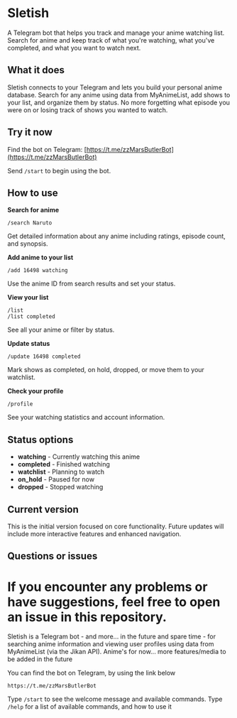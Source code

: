 # Sletish

A Telegram bot that helps you track and manage your anime watching list. Search for anime and keep track of what you're watching, what you've completed, and what you want to watch next.

## What it does

Sletish connects to your Telegram and lets you build your personal anime database. Search for any anime using data from MyAnimeList, add shows to your list, and organize them by status. No more forgetting what episode you were on or losing track of shows you wanted to watch.

## Try it now

Find the bot on Telegram: [https://t.me/zzMarsButlerBot](https://t.me/zzMarsButlerBot)

Send `/start` to begin using the bot.

## How to use

**Search for anime**
```
/search Naruto
```
Get detailed information about any anime including ratings, episode count, and synopsis.

**Add anime to your list**
```
/add 16498 watching
```
Use the anime ID from search results and set your status.

**View your list**
```
/list
/list completed
```
See all your anime or filter by status.

**Update status**
```
/update 16498 completed
```
Mark shows as completed, on hold, dropped, or move them to your watchlist.

**Check your profile**
```
/profile
```
See your watching statistics and account information.

## Status options

- **watching** - Currently watching this anime
- **completed** - Finished watching
- **watchlist** - Planning to watch
- **on_hold** - Paused for now
- **dropped** - Stopped watching

## Current version

This is the initial version focused on core functionality. Future updates will include more interactive features and enhanced navigation.

## Questions or issues

If you encounter any problems or have suggestions, feel free to open an issue in this repository.
=======
Sletish is a Telegram bot - and more... in the future and spare time - for searching anime information and viewing user profiles using data from MyAnimeList (via the Jikan API).
Anime's for now... more features/media to be added in the future

You can find the bot on Telegram, by using the link below

   ```
   https://t.me/zzMarsButlerBot
   ```

Type `/start` to see the welcome message and available commands.
Type `/help` for a list of available commands, and how to use it
